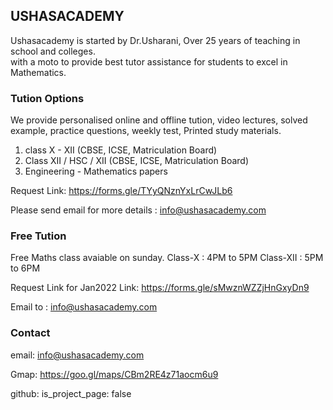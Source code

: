 ## USHASACADEMY
Ushasacademy is started by Dr.Usharani, Over 25 years of teaching in school and colleges.  
with a moto to provide best tutor assistance for students to excel in Mathematics.


### Tution Options
We provide personalised online and offline tution, video lectures, solved example, practice questions, weekly test, Printed study materials.

1) class X - XII  (CBSE, ICSE, Matriculation Board) 
2) Class XII / HSC / XII  (CBSE, ICSE, Matriculation Board) 
3) Engineering - Mathematics papers

Request Link: https://forms.gle/TYyQNznYxLrCwJLb6

Please send email for more details : info@ushasacademy.com


### Free Tution 

Free Maths class avaiable on sunday.
Class-X : 4PM to 5PM 
Class-XII : 5PM to 6PM 

Request Link  for Jan2022 Link: https://forms.gle/sMwznWZZjHnGxyDn9

Email to : info@ushasacademy.com

### Contact
email: info@ushasacademy.com

Gmap: https://goo.gl/maps/CBm2RE4z71aocm6u9

github:
  is_project_page: false

